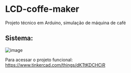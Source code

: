 # LCD-coffe-maker
Projeto técnico em Arduino, simulação de máquina de café

<h2>Sistema:</h2>

![image](https://user-images.githubusercontent.com/91379492/199503466-3c967213-be0d-413c-a3aa-ea2ec343276e.png)<br>

Para acessar o projeto funcional: https://www.tinkercad.com/things/dKTtKDCHCiR
